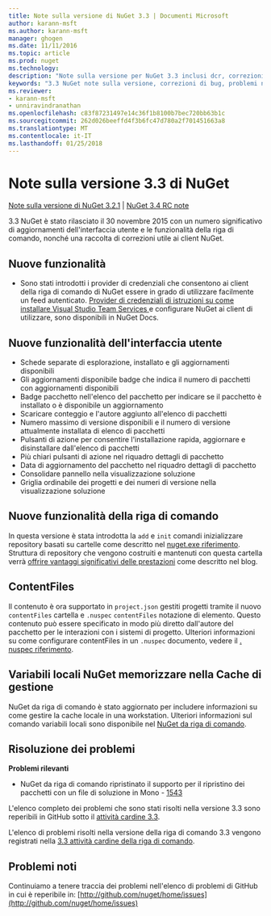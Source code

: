 ```yaml
---
title: Note sulla versione di NuGet 3.3 | Documenti Microsoft
author: karann-msft
ms.author: karann-msft
manager: ghogen
ms.date: 11/11/2016
ms.topic: article
ms.prod: nuget
ms.technology: 
description: "Note sulla versione per NuGet 3.3 inclusi dcr, correzioni di bug, le funzionalità aggiunte e problemi noti."
keywords: "3.3 NuGet note sulla versione, correzioni di bug, problemi noti, aggiunta di funzionalità, eseguire"
ms.reviewer:
- karann-msft
- unniravindranathan
ms.openlocfilehash: c83f87231497e14c36f1b8100b7bec720bb63b1c
ms.sourcegitcommit: 262d026beeffd4f3b6fc47d780a2f701451663a8
ms.translationtype: MT
ms.contentlocale: it-IT
ms.lasthandoff: 01/25/2018
---
```

# <a name="nuget-33-release-notes"></a>Note sulla versione 3.3 di NuGet

[Note sulla versione di NuGet 3.2.1](../release-notes/nuget-3.2.1.md) | [NuGet 3.4 RC note](../release-notes/nuget-3.4-RC.md)

3.3 NuGet è stato rilasciato il 30 novembre 2015 con un numero significativo di aggiornamenti dell'interfaccia utente e le funzionalità della riga di comando, nonché una raccolta di correzioni utile ai client NuGet.

## <a name="new-features"></a>Nuove funzionalità

* Sono stati introdotti i provider di credenziali che consentono ai client della riga di comando di NuGet essere in grado di utilizzare facilmente un feed autenticato. [Provider di credenziali di istruzioni su come installare Visual Studio Team Services ](../API/nuget-exe-Credential-Providers.md) e configurare NuGet ai client di utilizzare, sono disponibili in NuGet Docs.

## <a name="new-user-interface-features"></a>Nuove funzionalità dell'interfaccia utente

* Schede separate di esplorazione, installato e gli aggiornamenti disponibili
* Gli aggiornamenti disponibile badge che indica il numero di pacchetti con aggiornamenti disponibili
* Badge pacchetto nell'elenco del pacchetto per indicare se il pacchetto è installato o è disponibile un aggiornamento
* Scaricare conteggio e l'autore aggiunto all'elenco di pacchetti
* Numero massimo di versione disponibili e il numero di versione attualmente installata di elenco di pacchetti
* Pulsanti di azione per consentire l'installazione rapida, aggiornare e disinstallare dall'elenco di pacchetti
* Più chiari pulsanti di azione nel riquadro dettagli di pacchetto
* Data di aggiornamento del pacchetto nel riquadro dettagli di pacchetto
* Consolidare pannello nella visualizzazione soluzione
* Griglia ordinabile dei progetti e dei numeri di versione nella visualizzazione soluzione

## <a name="new-command-line-features"></a>Nuove funzionalità della riga di comando

In questa versione è stata introdotta la `add` e `init` comandi inizializzare repository basati su cartelle come descritto nel [nuget.exe riferimento](../tools/nuget-exe-cli-reference.md). Struttura di repository che vengono costruiti e mantenuti con questa cartella verrà [offrire vantaggi significativi delle prestazioni](http://blog.nuget.org/20150922/Accelerate-Package-Source.html) come descritto nel blog.

## <a name="contentfiles"></a>ContentFiles

Il contenuto è ora supportato in `project.json` gestiti progetti tramite il nuovo `contentFiles` cartella e `.nuspec` `contentFiles` notazione di elemento.  Questo contenuto può essere specificato in modo più diretto dall'autore del pacchetto per le interazioni con i sistemi di progetto.  Ulteriori informazioni su come configurare contentFiles in un `.nuspec` documento, vedere il [. nuspec riferimento](../schema/nuspec.md).

## <a name="nuget-locals-cache-management"></a>Variabili locali NuGet memorizzare nella Cache di gestione

NuGet da riga di comando è stato aggiornato per includere informazioni su come gestire la cache locale in una workstation.  Ulteriori informazioni sul comando variabili locali sono disponibile nel [NuGet da riga di comando](../tools/cli-ref-locals.md).

## <a name="fixed-issues"></a>Risoluzione dei problemi

**Problemi rilevanti**

* NuGet da riga di comando ripristinato il supporto per il ripristino dei pacchetti con un file di soluzione in Mono - [1543](https://github.com/NuGet/Home/issues/1543)

L'elenco completo dei problemi che sono stati risolti nella versione 3.3 sono reperibili in GitHub sotto il [attività cardine 3.3](https://github.com/NuGet/Home/issues?q=is%3Aissue+milestone%3A3.3.0+is%3Aclosed).

L'elenco di problemi risolti nella versione della riga di comando 3.3 vengono registrati nella [3.3 attività cardine della riga di comando](https://github.com/NuGet/Home/issues?q=is%3Aissue+is%3Aclosed+milestone%3A3.3.0-commandline).

## <a name="known-issues"></a>Problemi noti

Continuiamo a tenere traccia dei problemi nell'elenco di problemi di GitHub in cui è reperibile in: [http://github.com/nuget/home/issues](http://github.com/nuget/home/issues)